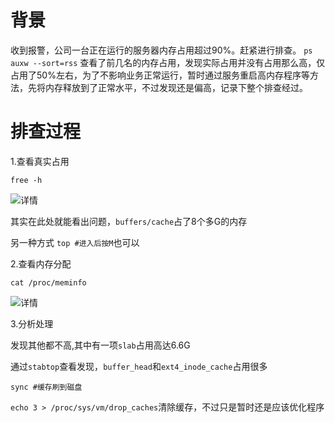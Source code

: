 # 背景
收到报警，公司一台正在运行的服务器内存占用超过90%。赶紧进行排查。 
`ps auxw --sort=rss` 查看了前几名的内存占用，发现实际占用并没有占用那么高，仅占用了50%左右，为了不影响业务正常运行，暂时通过服务重启高内存程序等方法，先将内存释放到了正常水平，不过发现还是偏高，记录下整个排查经过。

# 排查过程

1.查看真实占用

`free -h`

![详情](https://smallsat.github.io/assets/img/firee-h-detai.png)


其实在此处就能看出问题，`buffers/cache`占了8个多G的内存

另一种方式
`top #进入后按M`也可以

2.查看内存分配

`cat /proc/meminfo`

![详情](https://smallsat.github.io/assets/img/meminfo.png)

3.分析处理

发现其他都不高,其中有一项`slab`占用高达6.6G

通过`stabtop`查看发现，`buffer_head`和`ext4_inode_cache`占用很多

`sync #缓存刷到磁盘`

`echo 3 > /proc/sys/vm/drop_caches`清除缓存，不过只是暂时还是应该优化程序
